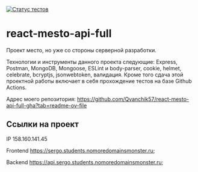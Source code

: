 [![Статус тестов](../../actions/workflows/tests.yml/badge.svg)](../../actions/workflows/tests.yml)

# react-mesto-api-full
Проект место, но уже со стороны серверной разработки.
 
Технологии и инструменты данного проекта следующие: Express, Postman, MongoDB, Mongoose, ESLint и body-parser, cookie, helmet, celebrate, bcryptjs, jsonwebtoken, валидация. Кроме того cдача этой проектной работы включает в себя прохождение тестов на базе Github Actions.

Адрес моего репозитория: https://github.com/Qvanchik57/react-mesto-api-full-gha?tab=readme-ov-file

## Ссылки на проект

IP 158.160.141.45

Frontend https://sergo.students.nomoredomainsmonster.ru;

Backend https://api.sergo.students.nomoredomainsmonster.ru;
